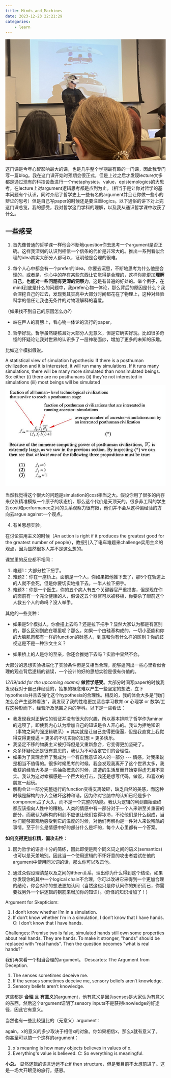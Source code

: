 ```yaml
---
title: Minds_and_Machines
date: 2023-12-23 22:21:29
categories:
    - learn
---
```


![](oculus.jpg)

这门课是今年心智影响最大的课，也是几乎整个学期最有趣的一门课，因此我专门写一篇blog。我在这门课开始时预期会很正式，但是上过之后才发现lecture大多都是通过现有的科技设备进行一个metaphysics，value，epistemologics的大思考，在lecture上对argument逻辑思考都是点到为止。（相当于是让你对哲学的基本问题有个认识，同时介绍了哲学史上一些有名的argument并且让你做一些小的辩证的思考）但是自己写paper的时候还是要注重logics。以下通俗的讲下对上完这门课总览，我的感受，我对哲学这门学科的理解，以及我从通识哲学课中收获了什么。


## 一些感受

1. 首先像普通的哲学课一样他会不断地question你去思考一个argument是否正确。这样我深刻的认识到相信一个信条的代价是非常大的。推出一系列看似合理的idea其实大部分人都可以，证明他是合理的很难。
   
2. 每个人心中都会有一个prefer的idea，你要去沉思，不断地思考为什么他是合理的，或者是，你心中的存在某些东西让它觉得是合理的，这样你能更加**理解自己，也能对一些问题有更深的洞察力**，这是有普遍的好处的。举个例子，在mind到底是什么的问题中，我prefer心物一体论，那么背后的原因是什么？我会深挖自己的过去，发现我其实高中大部分时间都花在了物理上，这种对经验科学的信任让我也无条件的对物理解释的喜爱。

（如果找不到自己的原因怎么办?）
* 站在巨人的肩膀上，看心物一体论的流行的paper。

3. 哲学好玩。哲学虽然硬核且对大部分人无意义，但是它确实好玩。比如很多奇怪的怀疑论让我对世界的认识多了一层神秘面纱，增加了更多的未知的乐趣。

比如这个模拟假说。

A statistical view of simulation hypothesis:
If there is a posthuman civilization and it is interested, it will run many simulations. 
If it runs many simulations, there will be many more simulated than nonsimulated beings.
So: either 
(i) there are no posthumans 
(ii) they’re not interested in simulations
(iii) most beings will be simulated
![Alt text](image.png)

当然我觉得这个很大的问题是simulation的cost相当之大。假设你用了很多的内存来仅仅精准模拟一个原子的状态机，那么这个代价是天顶天的。很多非工科的学生对cost和performance之间的关系观察力很有限，他们并不会从这种偏经验的方向去argue against一个观点。

4. 有关思想实验。

在讨论实用主义的时候（An action is right if it produces the greatest good for the greatest number of people），教授引入了电车难题来challenge实用主义的观点，因为显然很多人并不是这么想的。

课堂里的反应都不相同：

1. 难题1：大部分拉下把手。
2. 难题2：你在一座桥上，面前是一个人，你如果把他推下去了，那5个在轨道上的人就不会死，但是你要切实地推下去。一半人拉下把手。
3. 难题3：你是一个医生，你的五个病人有五个关键器官严重损害，但是现在你的面前有一个完全健康的人，假设这五个器官可以被移植，你要杀了眼前这个人救五个人的命吗？没人举手。

其他的一些变种：
- 如果是5个模拟人，你会撞上去吗？还是拉下把手？显然大家认为都是有区别的，那么区别到底在哪里呢？那么，如果一个由硅基构成的，一切小至能和你的大脑肌肉都有一样的function的硅基人，到底和你有什么样的区别？你的歧视这是不是一种沙文主义？

- 如果桥上的人是你的至亲，你还会推她下去吗？实验中显然不会。
  
大部分的思想实验极端化了实验条件但是又相当合理，能够逼问出一些心里看似合理的观点背后逻辑的错误，一个设计的好的思想实验是很有价值的。

*12/19(add for the upcoming exams)*
**做哲学感受**。大部分时间写paper的时候我发现我对于自己非经验的，抽象的概念难以产生一些坚定的想法，立下hypothesis并且去强化这个hypothesis的合理性。相反的，我的体会大多是“我们怎么会产生这种看法”，我发现了我的性格更加适合学习教育 or 心理学 or 数学/工程这种形而下，经验所及范围之内的学科。以下是一些看法： 

- 我发现我对正确性的验证并没有很大的兴趣，所以基本排除了哲学作为minor的选项了，即使我内心认为增加自己的知识是令人开心的。我认为拒绝知识（事物之间的强逻辑联系）= 其实就是让自己变得更傻逼，但是我直觉上我觉得变得更傻逼 = 更多的不切实际的幻想 = 更多快乐。
- 我坚定不移的物质主义被打碎但是又重新愈合，它变得更加坚硬了。
- 众多怀疑论还是很有意思的，我认为不可否定它们的合理性。
- 如果为了真理舍弃了我成为一个有自我意识的人的一部分 --- 情感，对我来说是相当不值得的。很多时候思考的时候，我会发现我离开了这个世界太多，我收获的经验大多是一些抽象概念的时候，周遭的生活反而开始变得虚无且不真实。我认为这对幸福感是一个巨大的打击，我还是想写代码，做饭，和喜欢的朋友一起玩。
- 解构会让一部分完整运行的function变得支离破碎，缺乏自然的美感，而这种时候是解构的介入会破坏这种和谐，因为你对它脑中的认知已经是多个component占了大头，而不是一个完整的功能。我认为逻辑的利剑自始至终都应该指向人性中的糟粕。人类的情感中有一部分对于一个人来讲至关重要的部分，而我认为解构的利剑不应该让他们变得冰冷，不论他们是什么组成，当你们能够直观地感受到它的温度的时候，对他们再解构是一件对人来说残酷的事情。至于什么是情感中好的部分什么是坏的，每个人心里都有一个答案。

**如何变得更加杠精，偏攻击性**：
1. 因为哲学的语言十分的简练，因此即使是两个同义词之间的语义(semantics)也可以是天差地别。因此当一个使用逻辑的不怀好意的攻击者尝试在他的argument中使用同义词的话，那么你可以攻击他。

2. 通过众假设理清楚以及之间的ifthen关系，理出你为什么得到这个结论。如果你发现你的其中一个logical chain不合理，你可以改进它来得到一个更加合理的结论，你会对你的想法更加认同（当然这也只是你认同你的知识而已，你需要找另外一个讲逻辑的钢筋来增加你的知识）。(奇怪的知识增加了！)

Argument for Skepticism: 
1. I don’t know whether I’m in a simulation. 
2. If don’t know whether I’m in a simulation, I don’t know that I have hands.  
C: I don’t know that I have hands. 

Challenges: Premise two is false, simulated hands still own some properties about real hands. They are hands. To make it stronger, "hands" should be replaced with "real hands". Then the question becomes "what is real hands?"

我们再来看一个相当合理的argument。
Descartes: 
The Argument from Deception. 
1. The senses sometimes deceive me. 
2. If the senses sometimes deceive me, sensory beliefs aren’t knowledge. 
3. Sensory beliefs aren’t knowledge.

这些都是 **合理** 且 **有意义**的argument，他有意义是因为senses是大家认为有意义的东西，然后这个argument证明了sensory inputs不是获得knowledge的好途径，因此它有意义。

当然也有一些比较逗比的（无意义）argument：

again，x的意义的多少取决于相信x的对象。你如果相信x，那么x就有意义了。
你甚至可以搞一个这样的argument：

1. x's meaning is how many objects believes in values of x. 
2. Everything's value is believed. 
C: So everything is meaningful. 

**小总。**
显然逻辑的语言远远不止if then structure，但是我目前不太想前进了。这是一场大开眼见的旅行。感恩。